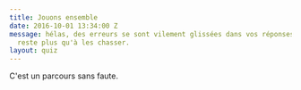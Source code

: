 ```yaml
---
title: Jouons ensemble
date: 2016-10-01 13:34:00 Z
message: hélas, des erreurs se sont vilement glissées dans vos réponses. Il ne vous
  reste plus qu'à les chasser.
layout: quiz
---
```


C'est un parcours sans faute.
